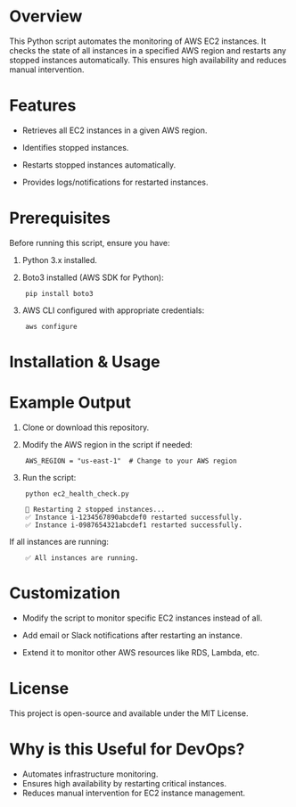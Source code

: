 # Overview

This Python script automates the monitoring of AWS EC2 instances. It checks the state of all instances in a specified AWS region and restarts any stopped instances automatically. This ensures high availability and reduces manual intervention.

# Features

* Retrieves all EC2 instances in a given AWS region.

* Identifies stopped instances.

* Restarts stopped instances automatically.

* Provides logs/notifications for restarted instances.
  
# Prerequisites

Before running this script, ensure you have:

1. Python 3.x installed.

2. Boto3 installed (AWS SDK for Python):
```
    pip install boto3
```
3. AWS CLI configured with appropriate credentials:
```
    aws configure
```
# Installation & Usage

# Example Output
1. Clone or download this repository.

2. Modify the AWS region in the script if needed:
```
    AWS_REGION = "us-east-1"  # Change to your AWS region
```
3. Run the script:
```
    python ec2_health_check.py
```

```
    🔄 Restarting 2 stopped instances...
    ✅ Instance i-1234567890abcdef0 restarted successfully.
    ✅ Instance i-0987654321abcdef1 restarted successfully.
```
If all instances are running:
```
    ✅ All instances are running.
```
# Customization

* Modify the script to monitor specific EC2 instances instead of all.

* Add email or Slack notifications after restarting an instance.

* Extend it to monitor other AWS resources like RDS, Lambda, etc.

# License

This project is open-source and available under the MIT License.

# Why is this Useful for DevOps?
* Automates infrastructure monitoring.
* Ensures high availability by restarting critical instances.
* Reduces manual intervention for EC2 instance management.
